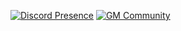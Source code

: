 [![Discord Presence](https://lanyard-profile-readme.vercel.app/api/710268763844640839)](https://discord.com/users/710268763844640839)
[![GM Community](https://canary.discord.com/widget?id=813439825692327968&theme=dark)](https://canary.discord.com/widget?id=813439825692327968&theme=dark)
